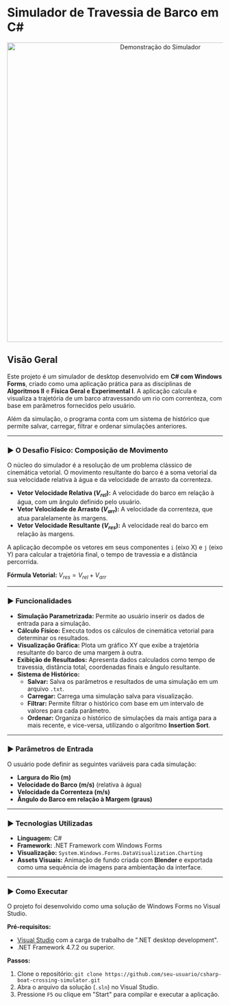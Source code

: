 # Simulador de Travessia de Barco em C#

<p align="center">
  <img src="URL_DO_SEU_GIF_OU_IMAGEM_AQUI" alt="Demonstração do Simulador" width="700"/>
</p>

## Visão Geral

Este projeto é um simulador de desktop desenvolvido em **C# com Windows Forms**, criado como uma aplicação prática para as disciplinas de **Algoritmos II** e **Física Geral e Experimental I**. A aplicação calcula e visualiza a trajetória de um barco atravessando um rio com correnteza, com base em parâmetros fornecidos pelo usuário.

Além da simulação, o programa conta com um sistema de histórico que permite salvar, carregar, filtrar e ordenar simulações anteriores.

---

### ► O Desafio Físico: Composição de Movimento

O núcleo do simulador é a resolução de um problema clássico de cinemática vetorial. O movimento resultante do barco é a soma vetorial da sua velocidade relativa à água e da velocidade de arrasto da correnteza.

- **Vetor Velocidade Relativa ($V_{rel}$):** A velocidade do barco em relação à água, com um ângulo definido pelo usuário.
- **Vetor Velocidade de Arrasto ($V_{arr}$):** A velocidade da correnteza, que atua paralelamente às margens.
- **Vetor Velocidade Resultante ($V_{res}$):** A velocidade real do barco em relação às margens.

A aplicação decompõe os vetores em seus componentes `i` (eixo X) e `j` (eixo Y) para calcular a trajetória final, o tempo de travessia e a distância percorrida.

**Fórmula Vetorial:** $V_{res} = V_{rel} + V_{arr}$

---

### ► Funcionalidades

- **Simulação Parametrizada:** Permite ao usuário inserir os dados de entrada para a simulação.
- **Cálculo Físico:** Executa todos os cálculos de cinemática vetorial para determinar os resultados.
- **Visualização Gráfica:** Plota um gráfico XY que exibe a trajetória resultante do barco de uma margem à outra.
- **Exibição de Resultados:** Apresenta dados calculados como tempo de travessia, distância total, coordenadas finais e ângulo resultante.
- **Sistema de Histórico:**
    - **Salvar:** Salva os parâmetros e resultados de uma simulação em um arquivo `.txt`.
    - **Carregar:** Carrega uma simulação salva para visualização.
    - **Filtrar:** Permite filtrar o histórico com base em um intervalo de valores para cada parâmetro.
    - **Ordenar:** Organiza o histórico de simulações da mais antiga para a mais recente, e vice-versa, utilizando o algoritmo **Insertion Sort**.

---

### ► Parâmetros de Entrada

O usuário pode definir as seguintes variáveis para cada simulação:
- **Largura do Rio (m)**
- **Velocidade do Barco (m/s)** (relativa à água)
- **Velocidade da Correnteza (m/s)**
- **Ângulo do Barco em relação à Margem (graus)**

---

### ► Tecnologias Utilizadas

- **Linguagem:** C#
- **Framework:** .NET Framework com Windows Forms
- **Visualização:** `System.Windows.Forms.DataVisualization.Charting`
- **Assets Visuais:** Animação de fundo criada com **Blender** e exportada como uma sequência de imagens para ambientação da interface.

---

### ► Como Executar

O projeto foi desenvolvido como uma solução de Windows Forms no Visual Studio.

**Pré-requisitos:**
- [Visual Studio](https://visualstudio.microsoft.com/) com a carga de trabalho de ".NET desktop development".
- .NET Framework 4.7.2 ou superior.

**Passos:**
1.  Clone o repositório: `git clone https://github.com/seu-usuario/csharp-boat-crossing-simulator.git`
2.  Abra o arquivo da solução (`.sln`) no Visual Studio.
3.  Pressione `F5` ou clique em "Start" para compilar e executar a aplicação.
